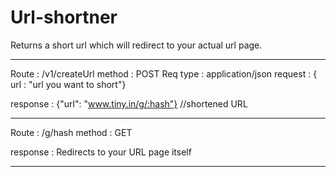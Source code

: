 # Url-shortner
Returns a short url which will redirect to your actual url page.

--------------------------------------------------

Route :  /v1/createUrl
method : POST
Req type : application/json
request : { url : "url you want to short"}

response : {"url": "www.tiny.in/g/:hash"} //shortened URL

--------------------------------------------------

Route :  /g/hash
method : GET

response : Redirects to your URL page itself

---------------------------------------------------
